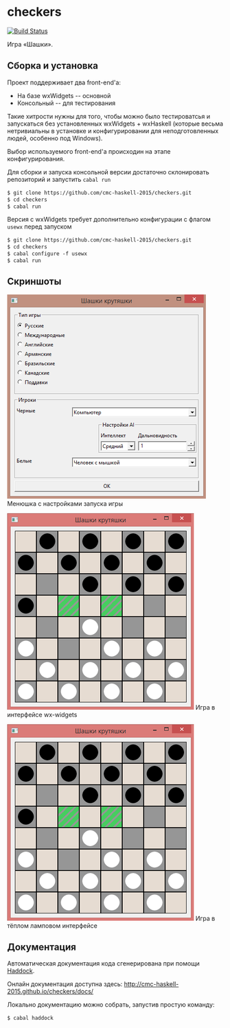 # checkers

[![Build Status](https://travis-ci.org/cmc-haskell-2015/checkers.svg?branch=master)](https://travis-ci.org/cmc-haskell-2015/checkers)

Игра «Шашки».

## Сборка и установка

Проект поддерживает два front-end'а:
* На базе wxWidgets -- основной
* Консольный -- для тестирования

Такие хитрости нужны для того, чтобы можно было тестироватсья и запускаться без
установленных wxWidgets + wxHaskell (которые весьма нетривиальны в установке и
конфигурировании для неподготовленных людей, особенно под Windows).

Выбор используемого front-end'а происходин на этапе конфигурирования.

Для сборки и запуска консольной версии достаточно склонировать репозиторий и
запустить `cabal run`

```
$ git clone https://github.com/cmc-haskell-2015/checkers.git
$ cd checkers
$ cabal run
```

Версия с wxWidgets требует дополнительно конфигурации с флагом `usewx` перед запуском

```
$ git clone https://github.com/cmc-haskell-2015/checkers.git
$ cd checkers
$ cabal configure -f usewx
$ cabal run
```

## Скриншоты

![Настроечки](images/menu.png)
Менюшка с настройками запуска игры

![Игра в wx-интерфейсе](images/game.png)
Игра в интерфейсе wx-widgets

![Игра в wx-интерфейсе](images/game.png)
Игра в тёплом ламповом интерфейсе

## Документация

Автоматическая документация кода сгенерирована при помощи [Haddock](https://www.haskell.org/haddock/).

Онлайн документация доступна здесь: http://cmc-haskell-2015.github.io/checkers/docs/

Локально документацию можно собрать, запустив простую команду:

```
$ cabal haddock
```
